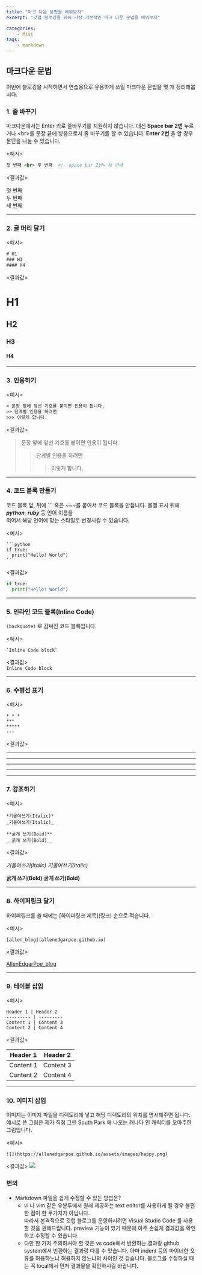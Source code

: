 ```yaml
---
title: "마크 다운 문법을 배워보자"
excerpt: "깃헙 블로깅을 위해 가장 기본적인 마크 다운 문법을 배워보자"

categories:
    - Misc
tags: 
    - markdown
---
```


## 마크다운 문법  
이번에 블로깅을 시작하면서 연습용으로 유용하게 쓰일 마크다운 문법을 몇 개 정리해봅시다.


### 1. 줄 바꾸기
  마크다운에서는 Enter 키로 줄바꾸기를 지원하지 않습니다. 대신 **Space bar 2번** 누르거나  \<br>를 문장 끝에
  넣음으로서 줄 바꾸기를 할 수 있습니다. **Enter 2번** 을 할 경우 문단을 나눌 수 있습니다.  

  \<예시\>
  ```html
  첫 번째 <br> 두 번째  <!--space bar 2번> 세 번째  
```  

 \<결과값\>

  첫 번째<br>두 번째  
  세 번째

 ---
### 2. 글 머리 달기

  \<예시\>
  ```html
  # H1
  ### H3
  #### H4
  ```

  \<결과값\>

# H1
## H2
### H3
#### H4

---

### 3. 인용하기

  \<예시\>
  ```html
  > 문장 앞에 앞선 기호를 붙이면 인용이 됩니다. 
  >> 단계별 인용을 하려면
  >>> 이렇게 합니다. 
  ```

  \<결과값\>
  > 문장 앞에 앞선 기호를 붙이면 인용이 됩니다. 
  >> 단계별 인용을 하려면
  >>> 이렇게 합니다. 

---
### 4. 코드 블록 만들기
  코드 블록 앞, 뒤에 \``` 혹은 \~~~를 붙여서 코드 블록을 만듭니다. 물결 표시 뒤에 ***python***, ***ruby*** 등 언어 이름을 <br>
  적어서 해당 언어에 맞는 스타일로 변경시킬 수 있습니다. 

  \<예시\>
  ~~~
  ```python
  if true:
    print("Hello! World")
  ```
  ~~~

  \<결과값\>
  ```python
  if true:
    print("Hello! World")
  ```

---
### 5. 인라인 코드 블록(Inline Code)
  `(backquote)` 로 감싸진 코드 블록입니다.   

  \<예시\>
  ```
  `Inline Code block`
  ```

  \<결과값\>  
   `Inline Code block`

---
### 6. 수평선 표기 

   \<예시\>
   ```
   * * *
   ***
   *****
   ---

   ```

   \<결과값\><br>

   * * *
   ***
   *****
   ---

---
### 7. 강조하기

   \<예시\>
   ```
   *기울여쓰기(Italic)*
   _기울여쓰기(Italic)_

   **굵게 쓰기(Bold)**
   __굵게 쓰기(Bold)__
   ```

   \<결과값\>

   *기울여쓰기(Italic)*
   _기울여쓰기(Italic)_

   **굵게 쓰기(Bold)**
   __굵게 쓰기(Bold)__

---
### 8. 하이퍼링크 달기
   하이퍼링크를 쓸 때에는 \[하이퍼링크 제목]\(링크) 순으로 적습니다. 
   
   \<예시\>
   ```
   [allen_blog](allenedgarpoe.github.io)
   ```

   \<결과값\>

   [AllenEdgarPoe_blog](allenedgarpoe.github.io)

---
### 9. 테이블 삽입

  \<예시\>
  ```
  Header 1 | Header 2
  --------- | ---------
  Content 1 | Content 3
  Content 2 | Content 4
  ```

  \<결과값\>

Header 1 | Header 2
  --------- | ---------
  Content 1 | Content 3
  Content 2 | Content 4

---
### 10. 이미지 삽입
이미지는 이미지 파일을 디렉토리에 넣고 해당 디렉토리의 위치를 명시해주면 됩니다. 예시로 쓴 그림은 제가 직접 그린
South Park 에 나오는 캐나다 인 캐릭터를 오마주한 그림입니다. 

  \<예시\>
  ```
  ![](https://allenedgarpoe.github.io/assets/images/happy.png)
  ```

  \<결과값\>
  ![](https://allenedgarpoe.github.io/assets/images/happy.png)



### 번외 
* Markdown 파일을 쉽게 수정할 수 있는 방법은? <br>
  - vi 나 vim 같은 우분투에서 원래 제공하는 text editor를 사용하게 될 경우 불편한 점이 한 두가지가 아닙니다. <br>
    따라서 본격적으로 깃헙 블로그를 운영하시려면 Visual Studio Code 를 사용할 것을 권해드립니다. preview 기능이 있기
    때문에 아주 손쉽게 결과값을 확인하고 수정할 수 있습니다. 
  - 다만 한 가지 주의하셔야 할 것은 vs code에서 반환하는 결과랑 github system에서 반환하는 결과랑 다를 수 있습니다.
    아마 indent 등의 마이너한 오류를 허용하느냐 허용하지 않느냐의 차이인 것 같습니다. 블로그를 수정하실 때는 
    꼭 local에서 먼저 결과물을 확인하시길 바랍니다. 
